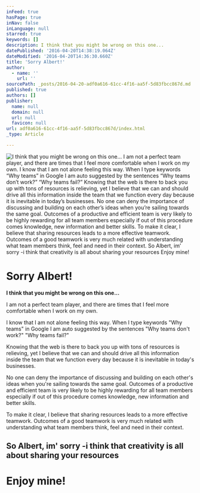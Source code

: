 ```yaml
---
inFeed: true
hasPage: true
inNav: false
inLanguage: null
starred: true
keywords: []
description: I think that you might be wrong on this one...
datePublished: '2016-04-20T14:38:19.064Z'
dateModified: '2016-04-20T14:36:30.660Z'
title: 'Sorry Albert!'
author:
  - name: ''
    url: ''
sourcePath: _posts/2016-04-20-adf0a616-61cc-4f16-aa5f-5d83fbcc867d.md
published: true
authors: []
publisher:
  name: null
  domain: null
  url: null
  favicon: null
url: adf0a616-61cc-4f16-aa5f-5d83fbcc867d/index.html
_type: Article

---
```

![I think that you might be wrong on this one...  I am not a perfect team player, and there are times that I feel more comfortable when I work on my own.  I know that I am not alone feeling this way. When I type keywords “Why teams” in Google I am auto suggested by the sentences “Why teams don’t work?” “Why teams fail?”  Knowing that the web is there to back you up with tons of resources is relieving, yet I believe that we can and should drive all this information inside the team that we function every day because it is inevitable in today’s businesses.  No one can deny the importance of discussing and building on each other’s ideas when you’re sailing towards the same goal. Outcomes of a productive and efficient team is very likely to be highly rewarding for all team members especially if out of this procedure comes knowledge, new information and better skills.  To make it clear, I believe that sharing resources leads to a more effective teamwork. Outcomes of a good teamwork is very much related with understanding what team members think, feel and need in their context.  So Albert, im’ sorry -i think that creativity is all about sharing your resources  Enjoy mine!](https://the-grid-user-content.s3-us-west-2.amazonaws.com/32bb011f-0522-4256-a900-e96b31ef71d1.jpg)

# Sorry Albert!

**I think that you might be wrong on this one...**

I am not a perfect team player, and there are times that I feel more comfortable when I work on my own.

I know that I am not alone feeling this way. When I type keywords "Why teams" in Google I am auto suggested by the sentences "Why teams don't work?" "Why teams fail?"

Knowing that the web is there to back you up with tons of resources is relieving, yet I believe that we can and should drive all this information inside the team that we function every day because it is inevitable in today's businesses.

No one can deny the importance of discussing and building on each other's ideas when you're sailing towards the same goal. Outcomes of a productive and efficient team is very likely to be highly rewarding for all team members especially if out of this procedure comes knowledge, new information and better skills.

To make it clear, I believe that sharing resources leads to a more effective teamwork. Outcomes of a good teamwork is very much related with understanding what team members think, feel and need in their context.

## So Albert, im' sorry -i think that creativity is all about sharing your resources

# Enjoy mine!